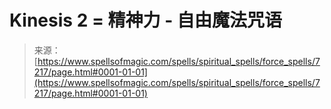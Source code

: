 <!--yml

category: 未分类

date: 2024-06-12 18:42:10

-->

# Kinesis 2 = 精神力 - 自由魔法咒语

> 来源：[https://www.spellsofmagic.com/spells/spiritual_spells/force_spells/7217/page.html#0001-01-01](https://www.spellsofmagic.com/spells/spiritual_spells/force_spells/7217/page.html#0001-01-01)
